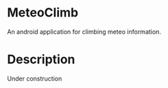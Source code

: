 # MeteoClimb
An android application for climbing meteo information.

# Description
Under construction
